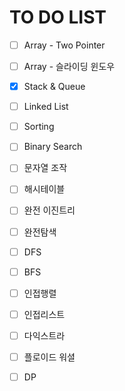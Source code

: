 # TO DO LIST

- [ ] Array - Two Pointer
- [ ] Array - 슬라이딩 윈도우
- [x] Stack & Queue
- [ ] Linked List
- [ ] Sorting
- [ ] Binary Search
- [ ] 문자열 조작
- [ ] 해시테이블
- [ ] 완전 이진트리
- [ ] 완전탐색
- [ ] DFS
- [ ] BFS
- [ ] 인접행렬
- [ ] 인접리스트
- [ ] 다익스트라
- [ ] 플로이드 워셜
- [ ] DP




